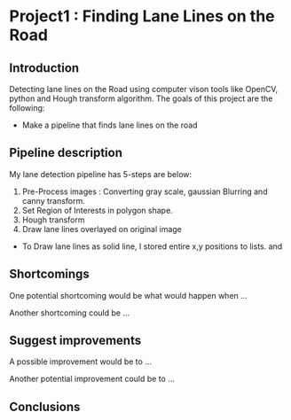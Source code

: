 # Project1 : **Finding Lane Lines on the Road**
## Introduction
Detecting lane lines on the Road using computer vison tools like OpenCV, python and Hough transform algorithm.
The goals of this project are the following:
* Make a pipeline that finds lane lines on the road

## Pipeline description
My lane detection pipeline has 5-steps are below:
1. Pre-Process images : Converting gray scale, gaussian Blurring and canny transform.
1. Set Region of Interests in polygon shape.
1. Hough transform
1. Draw lane lines overlayed on original image
* To Draw lane lines as solid line, I stored entire x,y positions to lists.
and 

## Shortcomings
One potential shortcoming would be what would happen when ... 

Another shortcoming could be ...

## Suggest improvements
A possible improvement would be to ...

Another potential improvement could be to ...

## Conclusions
